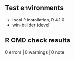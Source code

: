 ## Test environments
* local R installation, R 4.1.0
* win-builder (devel)

## R CMD check results

0 errors | 0 warnings | 0 note

